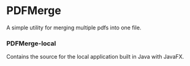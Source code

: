 # PDFMerge

A simple utility for merging multiple pdfs into one file.

### PDFMerge-local

Contains the source for the local application built in Java with JavaFX.